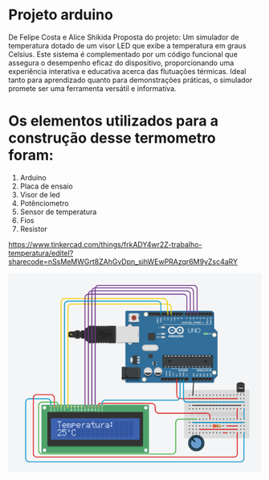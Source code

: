 # Projeto arduino
De Felipe Costa e Alice Shikida
Proposta do projeto: Um simulador de temperatura dotado de um visor LED que exibe a temperatura em graus Celsius. Este sistema é complementado por um código funcional que assegura o desempenho eficaz do dispositivo, proporcionando uma experiência interativa e educativa acerca das flutuações térmicas. Ideal tanto para aprendizado quanto para demonstrações práticas, o simulador promete ser uma ferramenta versátil e informativa.
# Os elementos utilizados para a construção desse termometro foram:
1. Arduino 
2. Placa de ensaio 
3. Visor de led 
4. Potênciometro
5. Sensor de temperatura
6. Fios
7. Resistor

https://www.tinkercad.com/things/frkADY4wr2Z-trabalho-temperatura/editel?sharecode=nSsMeMWGrt8ZAhGvDpn_sihWEwPRAzqr6M9yZsc4aRY

<img alt="imagem trabalho" src="Captura de Tela (2).png" />
